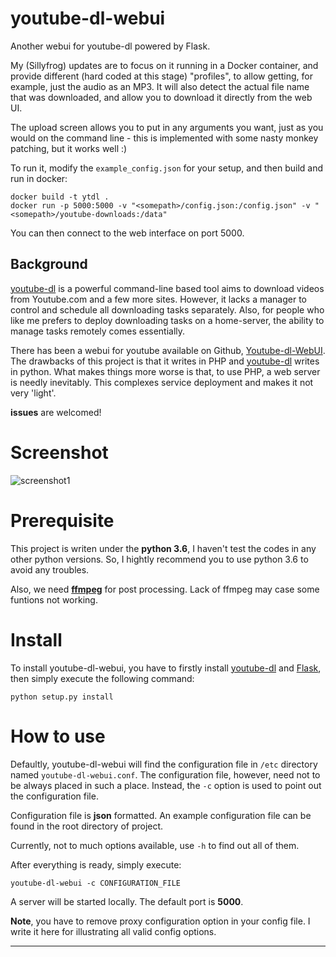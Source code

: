 # youtube-dl-webui

Another webui for youtube-dl powered by Flask.

My (Sillyfrog) updates are to focus on it running in a Docker container, and provide different (hard coded at this stage) "profiles", to allow getting, for example, just the audio as an MP3. It will also detect the actual file name that was downloaded, and allow you to download it directly from the web UI.

The upload screen allows you to put in any arguments you want, just as you would on the command line - this is implemented with some nasty monkey patching, but it works well :)

To run it, modify the `example_config.json` for your setup, and then build and run in docker:
```
docker build -t ytdl .
docker run -p 5000:5000 -v "<somepath>/config.json:/config.json" -v "<somepath>/youtube-downloads:/data"
```

You can then connect to the web interface on port 5000.

## Background

[youtube-dl][1] is a powerful command-line based tool aims to download videos
from Youtube.com and a few more sites. However, it lacks a manager to control
and schedule all downloading tasks separately. Also, for people who like me
prefers to deploy downloading tasks on a home-server, the ability to manage
tasks remotely comes essentially.

There has been a webui for youtube available on Github, [Youtube-dl-WebUI][2].
The drawbacks of this project is that it writes in PHP and [youtube-dl][1]
writes in python. What makes things more worse is that, to use PHP, a web
server is needly inevitably. This complexes service deployment and makes it not
very 'light'.

**issues** are welcomed!

# Screenshot

![screenshot1](screen_shot/1.gif)

# Prerequisite

This project is writen under the **python 3.6**, I haven't test the codes in
any other python versions. So, I hightly recommend you to use python 3.6 to
avoid any troubles.

Also, we need **[ffmpeg](https://www.ffmpeg.org/download.html)** for post
processing. Lack of ffmpeg may case some funtions not working.

# Install

To install youtube-dl-webui, you have to firstly install [youtube-dl][1] and
[Flask][3], then simply execute the following command:

    python setup.py install

# How to use

Defaultly, youtube-dl-webui will find the configuration file in `/etc`
directory named `youtube-dl-webui.conf`. The configuration file, however,
need not to be always placed in such a place. Instead, the `-c` option is
used to point out the configuration file.

Configuration file is __json__ formatted. An example configuration file
can be found in the root directory of project.

Currently, not to much options available, use `-h` to find out all of them.

After everything is ready, simply execute:

    youtube-dl-webui -c CONFIGURATION_FILE

A server will be started locally. The default port is **5000**.

**Note**, you have to remove proxy configuration option in your config file. I
write it here for illustrating all valid config options.


---

[1]: https://github.com/rg3/youtube-dl
[2]: https://github.com/avignat/Youtube-dl-WebUI
[3]: https://github.com/pallets/flask

